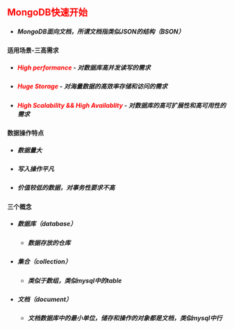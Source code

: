 ## <font color='red'>MongoDB快速开始</font>





- ##### MongoDB面向文档，所谓文档指类似JSON的结构（BSON）



#### 适用场景-三高需求

- ##### <font color='red'>High performance</font>  - 对数据库高并发读写的需求

- ##### <font color='red'>Huge Storage </font>- 对海量数据的高效率存储和访问的需求

- ##### <font color='red'>High Scalability && High Availablity</font> - 对数据库的高可扩展性和高可用性的需求



#### 数据操作特点

- ##### 数据量大

- ##### 写入操作平凡

- ##### 价值较低的数据，对事务性要求不高



#### 三个概念

- ##### 数据库（database）

  - ##### 数据存放的仓库

- ##### 集合（collection）

  - ##### 类似于数组，类似mysql中的table

- ##### 文档（document）

  - ##### 文档数据库中的最小单位，储存和操作的对象都是文档，类似mysql中行